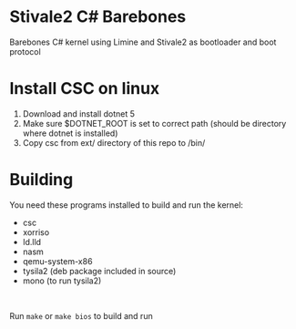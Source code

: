 # Stivale2 C# Barebones
Barebones C# kernel using Limine and Stivale2 as bootloader and boot protocol

# Install CSC on linux
1. Download and install dotnet 5</br>
2. Make sure $DOTNET_ROOT is set to correct path (should be directory where dotnet is installed)
3. Copy csc from ext/ directory of this repo to /bin/

# Building
You need these programs installed to build and run the kernel:
* csc
* xorriso
* ld.lld
* nasm
* qemu-system-x86
* tysila2 (deb package included in source)
* mono (to run tysila2)
</br>

Run ```make``` or ```make bios``` to build and run</br>
